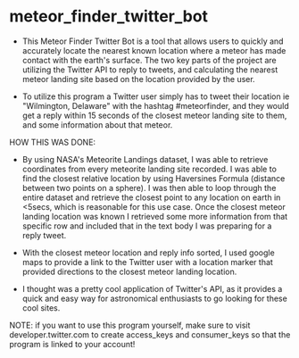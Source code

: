 # meteor_finder_twitter_bot

- This Meteor Finder Twitter Bot is a tool that allows users to quickly and accurately locate the nearest known location where a meteor has made contact with the earth's surface. The two key parts of the project are utilizing the Twitter API to reply to tweets, and calculating the nearest meteor landing site based on the location provided by the user. 

- To utilize this program a Twitter user simply has to tweet their location ie "Wilmington, Delaware" with the hashtag #meteorfinder, and they would get a reply within 15 seconds of the closest meteor landing site to them, and some information about that meteor.


HOW THIS WAS DONE:

- By using NASA's Meteorite Landings dataset, I was able to retrieve coordinates from every meteorite landing site recorded. I was able to find the closest relative location by using Haversines Formula (distance between two points on a sphere). I was then able to loop through the entire dataset and retrieve the closest point to any location on earth in <5secs, which is reasonable for this use case. Once the closest meteor landing location was known I retrieved some more information from that specific row and included that in the text body I was preparing for a reply tweet. 

- With the closest meteor location and reply info sorted, I used google maps to provide a link to the Twitter user with a location marker that provided directions to the closest meteor landing location.

- I thought was a pretty cool application of Twitter's API, as it provides a quick and easy way for astronomical enthusiasts to go looking for these cool sites.


NOTE: if you want to use this program yourself, make sure to visit developer.twitter.com to create access_keys and consumer_keys so that the program is linked to your account!





